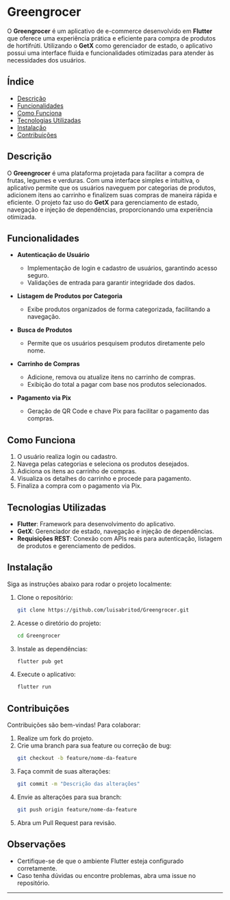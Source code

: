 

# Greengrocer

O **Greengrocer** é um aplicativo de e-commerce desenvolvido em **Flutter** que oferece uma experiência prática e eficiente para compra de produtos de hortifrúti. Utilizando o **GetX** como gerenciador de estado, o aplicativo possui uma interface fluida e funcionalidades otimizadas para atender às necessidades dos usuários.


## Índice
- [Descrição](#descrição)
- [Funcionalidades](#funcionalidades)
- [Como Funciona](#como-funciona)
- [Tecnologias Utilizadas](#tecnologias-utilizadas)
- [Instalação](#instalação)
- [Contribuições](#contribuições)


## Descrição

O **Greengrocer** é uma plataforma projetada para facilitar a compra de frutas, legumes e verduras. Com uma interface simples e intuitiva, o aplicativo permite que os usuários naveguem por categorias de produtos, adicionem itens ao carrinho e finalizem suas compras de maneira rápida e eficiente. O projeto faz uso do **GetX** para gerenciamento de estado, navegação e injeção de dependências, proporcionando uma experiência otimizada.


## Funcionalidades

- **Autenticação de Usuário**  
  - Implementação de login e cadastro de usuários, garantindo acesso seguro.
  - Validações de entrada para garantir integridade dos dados.

- **Listagem de Produtos por Categoria**  
  - Exibe produtos organizados de forma categorizada, facilitando a navegação.

- **Busca de Produtos**  
  - Permite que os usuários pesquisem produtos diretamente pelo nome.

- **Carrinho de Compras**  
  - Adicione, remova ou atualize itens no carrinho de compras.
  - Exibição do total a pagar com base nos produtos selecionados.

- **Pagamento via Pix**  
  - Geração de QR Code e chave Pix para facilitar o pagamento das compras.


## Como Funciona

1. O usuário realiza login ou cadastro.  
2. Navega pelas categorias e seleciona os produtos desejados.  
3. Adiciona os itens ao carrinho de compras.  
4. Visualiza os detalhes do carrinho e procede para pagamento.  
5. Finaliza a compra com o pagamento via Pix.


## Tecnologias Utilizadas

- **Flutter**: Framework para desenvolvimento do aplicativo.  
- **GetX**: Gerenciador de estado, navegação e injeção de dependências.  
- **Requisições REST**: Conexão com APIs reais para autenticação, listagem de produtos e gerenciamento de pedidos.  


## Instalação

Siga as instruções abaixo para rodar o projeto localmente:

1. Clone o repositório:
   ```bash
   git clone https://github.com/luisabritod/Greengrocer.git
   ```

2. Acesse o diretório do projeto:
   ```bash
   cd Greengrocer
   ```

3. Instale as dependências:
   ```bash
   flutter pub get
   ```

4. Execute o aplicativo:
   ```bash
   flutter run
   ```


## Contribuições

Contribuições são bem-vindas! Para colaborar:

1. Realize um fork do projeto.
2. Crie uma branch para sua feature ou correção de bug:
   ```bash
   git checkout -b feature/nome-da-feature
   ```
3. Faça commit de suas alterações:
   ```bash
   git commit -m "Descrição das alterações"
   ```
4. Envie as alterações para sua branch:
   ```bash
   git push origin feature/nome-da-feature
   ```
5. Abra um Pull Request para revisão.


## Observações

- Certifique-se de que o ambiente Flutter esteja configurado corretamente.  
- Caso tenha dúvidas ou encontre problemas, abra uma issue no repositório.

---
